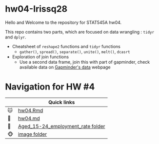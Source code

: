 # hw04-Irissq28

Hello and Welcome to the repository for STAT545A hw04.

This repo contains two parts, which are focused on data wrangling : `tidyr` and `dplyr`. 
* Cheatsheet of `reshape2` functions and `tidyr` functions
  * `gather()`, `spread()`, `separate()`, `unite()`, `melt()`, `dcasrt`    
* Exploration of join functions
  * Use a second data frame, join this with part of gapminder, check available data on [Gapminder's data](https://www.gapminder.org/data/) webpage
 
 # Navigation for HW #4


|               | Quick links|
| ------------- |-------------|
|  :cat: | [hw04.Rmd](https://github.com/STAT545-UBC-students/hw04-Irissq28/blob/master/hw04.Rmd) | 
|  :dog: | [hw04.md](https://github.com/STAT545-UBC-students/hw04-Irissq28/blob/master/hw04.md) | 
|  :penguin: | [Aged_15-24_employment_rate folder](https://github.com/STAT545-UBC-students/hw04-Irissq28/tree/master/data_frame)| 
| :monkey_face:  | [image folder](https://github.com/STAT545-UBC-students/hw04-Irissq28/tree/master/figure)|


